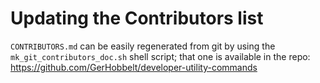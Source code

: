 # Updating the Contributors list

`CONTRIBUTORS.md` can be easily regenerated from git by using the `mk_git_contributors_doc.sh` shell script; that one is available in the repo: https://github.com/GerHobbelt/developer-utility-commands

